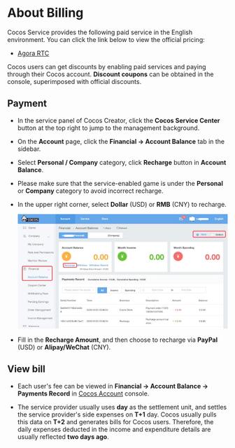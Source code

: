 # About Billing

Cocos Service provides the following paid service in the English environment. You can click the link below to view the official pricing:

- [Agora RTC](https://docs.agora.io/en/Voice/billing_rtc?platform=All%20Platforms)

Cocos users can get discounts by enabling paid services and paying through their Cocos account. **Discount coupons** can be obtained in the console, superimposed with official discounts.

## Payment

- In the service panel of Cocos Creator, click the **Cocos Service Center** button at the top right to jump to the management background.
- On the **Account** page, click the **Financial -> Account Balance** tab in the sidebar.
- Select **Personal / Company** category, click **Recharge** button in **Account Balance**.
- Please make sure that the service-enabled game is under the **Personal** or **Company** category to avoid incorrect recharge.
- In the upper right corner, select **Dollar** (USD) or **RMB** (CNY) to recharge.

     ![](image/console-balance.jpg)

- Fill in the **Recharge Amount**, and then choose to recharge via **PayPal** (USD) or **Alipay/WeChat** (CNY).

## View bill

- Each user's fee can be viewed in **Financial -> Account Balance -> Payments Record** in [Cocos Account](https://account.cocos.com/) console.

- The service provider usually uses **day** as the settlement unit, and settles the service provider's side expenses on **T+1** day. Cocos usually pulls this data on **T+2** and generates bills for Cocos users. Therefore, the daily expenses deducted in the income and expenditure details are usually reflected **two days ago**.
